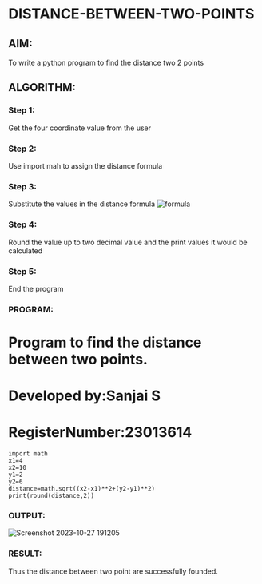 # DISTANCE-BETWEEN-TWO-POINTS

## AIM:
To write a python program to find the distance two 2 points
## ALGORITHM:
### Step 1: 
Get the four coordinate value from the user
### Step 2: 
Use import mah to assign the distance formula
### Step 3: 
Substitute the values in the distance formula  ![formula](/formula.JPG)
### Step 4: 
Round the value up to two decimal value and the print values it would be calculated
### Step 5:
End the program
### PROGRAM:
# Program to find the distance between two points.
# Developed by:Sanjai S 
# RegisterNumber:23013614
```
import math
x1=4
x2=10
y1=2
y2=6
distance=math.sqrt((x2-x1)**2+(y2-y1)**2)
print(round(distance,2))
```
  


### OUTPUT:
![Screenshot 2023-10-27 191205](https://github.com/Sanjaichitra/DISTANCE-BETWEEN-TWO-POINTS/assets/144870518/7351fc67-333d-4379-84a1-14724a28f758)



### RESULT:
Thus the distance between two point are successfully founded.
